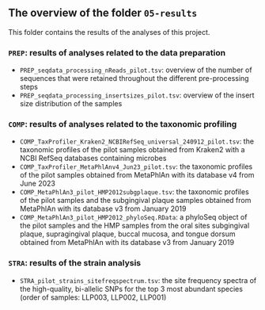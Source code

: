 ## The overview of the folder `05-results`

This folder contains the results of the analyses of this project.

### `PREP`: results of analyses related to the data preparation

  - `PREP_seqdata_processing_nReads_pilot.tsv`: overview of the number of sequences that were
    retained throughout the different pre-processing steps
  - `PREP_seqdata_processing_insertsizes_pilot.tsv`: overview of the insert size distribution of the
    samples

### `COMP`: results of analyses related to the taxonomic profiling

  - `COMP_TaxProfiler_Kraken2_NCBIRefSeq_universal_240912_pilot.tsv`: the taxonomic profiles of the
    pilot samples obtained from Kraken2 with a NCBI RefSeq databases containing microbes
  - `COMP_TaxProfiler_MetaPhlAnv4_Jun23_pilot.tsv`: the taxonomic profiles of the pilot samples
    obtained from MetaPhlAn with its database v4 from June 2023
  - `COMP_MetaPhlAn3_pilot_HMP2012subgplaque.tsv`: the taxonomic profiles of the pilot samples and
    the subgingival plaque samples obtained from MetaPhlAn with its database v3 from January 2019
  - `COMP_MetaPhlAn3_pilot_HMP2012_phyloSeq.RData`: a phyloSeq object of the pilot samples and the
    HMP samples from the oral sites subgingival plaque, supragingival plaque, buccal mucosa, and
    tongue dorsum obtained from MetaPhlAn with its database v3 from January 2019

### `STRA`: results of the strain analysis

  - `STRA_pilot_strains_sitefreqspectrum.tsv`: the site frequency spectra of the high-quality,
    bi-allelic SNPs for the top 3 most abundant species (order of samples: LLP003, LLP002, LLP001)
